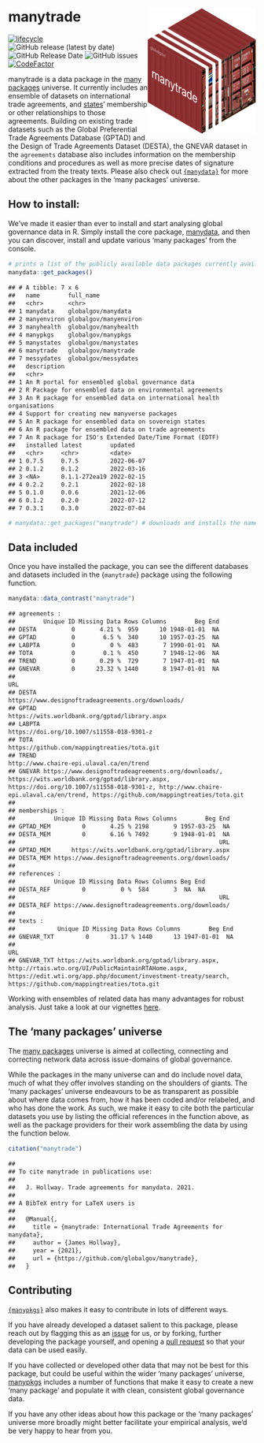 
# manytrade <img src="man/figures/manytradeContainer.png" align="right" width="220"/>

<!-- badges: start -->

[![lifecycle](https://img.shields.io/badge/lifecycle-experimental-orange.svg)](https://www.tidyverse.org/lifecycle/#experimental)
![GitHub release (latest by
date)](https://img.shields.io/github/v/release/globalgov/manytrade)
![GitHub Release
Date](https://img.shields.io/github/release-date/globalgov/manytrade)
![GitHub
issues](https://img.shields.io/github/issues-raw/globalgov/manytrade)
[![CodeFactor](https://www.codefactor.io/repository/github/globalgov/manytrade/badge/main)](https://www.codefactor.io/repository/github/globalgov/manytrade/overview/main)
<!-- [![CII Best Practices](https://bestpractices.coreinfrastructure.org/projects/4867/badge)](https://bestpractices.coreinfrastructure.org/projects/4867) -->
<!-- badges: end -->

manytrade is a data package in the [many
packages](https://github.com/globalgov/) universe. It currently includes
an ensemble of datasets on international trade agreements, and
[states](https://github.com/globalgov/manystates)’ membership or other
relationships to those agreements. Building on existing trade datasets
such as the Global Preferential Trade Agreements Database (GPTAD) and
the Design of Trade Agreements Dataset (DESTA), the GNEVAR dataset in
the `agreements` database also includes information on the membership
conditions and procedures as well as more precise dates of signature
extracted from the treaty texts. Please also check out
[`{manydata}`](https://github.com/globalgov/manydata) for more about the
other packages in the ‘many packages’ universe.

## How to install:

We’ve made it easier than ever to install and start analysing global
governance data in R. Simply install the core package,
[manydata](https://github.com/globalgov/manydata), and then you can
discover, install and update various ‘many packages’ from the console.

``` r
# prints a list of the publicly available data packages currently available
manydata::get_packages()
```

    ## # A tibble: 7 x 6
    ##   name        full_name            
    ##   <chr>       <chr>                
    ## 1 manydata    globalgov/manydata   
    ## 2 manyenviron globalgov/manyenviron
    ## 3 manyhealth  globalgov/manyhealth 
    ## 4 manypkgs    globalgov/manypkgs   
    ## 5 manystates  globalgov/manystates 
    ## 6 manytrade   globalgov/manytrade  
    ## 7 messydates  globalgov/messydates 
    ##   description                                                          
    ##   <chr>                                                                
    ## 1 An R portal for ensembled global governance data                     
    ## 2 R Package for ensembled data on environmental agreements             
    ## 3 An R package for ensembled data on international health organisations
    ## 4 Support for creating new manyverse packages                          
    ## 5 An R package for ensembled data on sovereign states                  
    ## 6 An R package for ensembled data on trade agreements                  
    ## 7 An R package for ISO's Extended Date/Time Format (EDTF)              
    ##   installed latest        updated   
    ##   <chr>     <chr>         <date>    
    ## 1 0.7.5     0.7.5         2022-06-07
    ## 2 0.1.2     0.1.2         2022-03-16
    ## 3 <NA>      0.1.1-272ea19 2022-02-15
    ## 4 0.2.2     0.2.1         2022-02-18
    ## 5 0.1.0     0.0.6         2021-12-06
    ## 6 0.1.2     0.2.0         2022-07-12
    ## 7 0.3.1     0.3.0         2022-07-04

``` r
# manydata::get_packages("manytrade") # downloads and installs the named package
```

## Data included

Once you have installed the package, you can see the different databases
and datasets included in the {`manytrade`} package using the following
function.

``` r
manydata::data_contrast("manytrade")
```

    ## agreements :
    ##        Unique ID Missing Data Rows Columns        Beg End
    ## DESTA          0       4.21 %  959      10 1948-01-01  NA
    ## GPTAD          0        6.5 %  340      10 1957-03-25  NA
    ## LABPTA         0          0 %  483       7 1990-01-01  NA
    ## TOTA           0        0.1 %  450       7 1948-12-06  NA
    ## TREND          0       0.29 %  729       7 1947-01-01  NA
    ## GNEVAR         0      23.32 % 1440       8 1947-01-01  NA
    ##                                                                                                                                                                                                                                        URL
    ## DESTA                                                                                                                                                                                   https://www.designoftradeagreements.org/downloads/
    ## GPTAD                                                                                                                                                                                        https://wits.worldbank.org/gptad/library.aspx
    ## LABPTA                                                                                                                                                                                           https://doi.org/10.1007/s11558-018-9301-z
    ## TOTA                                                                                                                                                                                           https://github.com/mappingtreaties/tota.git
    ## TREND                                                                                                                                                                                             http://www.chaire-epi.ulaval.ca/en/trend
    ## GNEVAR https://www.designoftradeagreements.org/downloads/, https://wits.worldbank.org/gptad/library.aspx, https://doi.org/10.1007/s11558-018-9301-z, http://www.chaire-epi.ulaval.ca/en/trend, https://github.com/mappingtreaties/tota.git
    ## 
    ## memberships :
    ##           Unique ID Missing Data Rows Columns        Beg End
    ## GPTAD_MEM         0       4.25 % 2198       9 1957-03-25  NA
    ## DESTA_MEM         0       6.16 % 7492       9 1948-01-01  NA
    ##                                                          URL
    ## GPTAD_MEM      https://wits.worldbank.org/gptad/library.aspx
    ## DESTA_MEM https://www.designoftradeagreements.org/downloads/
    ## 
    ## references :
    ##           Unique ID Missing Data Rows Columns Beg End
    ## DESTA_REF         0          0 %  584       3  NA  NA
    ##                                                          URL
    ## DESTA_REF https://www.designoftradeagreements.org/downloads/
    ## 
    ## texts :
    ##            Unique ID Missing Data Rows Columns        Beg End
    ## GNEVAR_TXT         0      31.17 % 1440      13 1947-01-01  NA
    ##                                                                                                                                                                                                                       URL
    ## GNEVAR_TXT https://wits.worldbank.org/gptad/library.aspx, http://rtais.wto.org/UI/PublicMaintainRTAHome.aspx, https://edit.wti.org/app.php/document/investment-treaty/search, https://github.com/mappingtreaties/tota.git

Working with ensembles of related data has many advantages for robust
analysis. Just take a look at our vignettes
[here](https://globalgov.github.io/manydata/articles/user.html).

## The ‘many packages’ universe

The [many packages](https://github.com/globalgov/) universe is aimed at
collecting, connecting and correcting network data across issue-domains
of global governance.

While the packages in the many universe can and do include novel data,
much of what they offer involves standing on the shoulders of giants.
The ‘many packages’ universe endeavours to be as transparent as possible
about where data comes from, how it has been coded and/or relabeled, and
who has done the work. As such, we make it easy to cite both the
particular datasets you use by listing the official references in the
function above, as well as the package providers for their work
assembling the data by using the function below.

``` r
citation("manytrade")
```

    ## 
    ## To cite manytrade in publications use:
    ## 
    ##   J. Hollway. Trade agreements for manydata. 2021.
    ## 
    ## A BibTeX entry for LaTeX users is
    ## 
    ##   @Manual{,
    ##     title = {manytrade: International Trade Agreements for manydata},
    ##     author = {James Hollway},
    ##     year = {2021},
    ##     url = {https://github.com/globalgov/manytrade},
    ##   }

## Contributing

[`{manypkgs}`](https://github.com/globalgov/manypkgs) also makes it easy
to contribute in lots of different ways.

If you have already developed a dataset salient to this package, please
reach out by flagging this as an
[issue](https://github.com/globalgov/manytrade/issues) for us, or by
forking, further developing the package yourself, and opening a [pull
request](https://github.com/globalgov/manytrade/pulls) so that your data
can be used easily.

If you have collected or developed other data that may not be best for
this package, but could be useful within the wider ‘many packages’
universe, [manypkgs](https://github.com/globalgov/manypkgs) includes a
number of functions that make it easy to create a new ‘many package’ and
populate it with clean, consistent global governance data.

If you have any other ideas about how this package or the ‘many
packages’ universe more broadly might better facilitate your empirical
analysis, we’d be very happy to hear from you.
